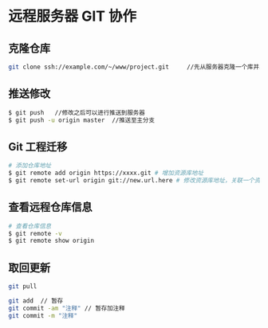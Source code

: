 # 远程服务器 GIT 协作

## 克隆仓库

```bash
git clone ssh://example.com/~/www/project.git     //先从服务器克隆一个库并上传
```

## 推送修改

```bash
$ git push   //修改之后可以进行推送到服务器
$ git push -u origin master  //推送至主分支
```

## Git 工程迁移

```bash
# 添加仓库地址
$ git remote add origin https://xxxx.git # 增加资源库地址
$ git remote set-url origin git://new.url.here # 修改资源库地址，关联一个资源库新地址
```

## 查看远程仓库信息

```sh
# 查看仓库信息
$ git remote -v
$ git remote show origin
```

## 取回更新

```bash
git pull
```

```bash
git add  // 暂存
git commit -am "注释" // 暂存加注释
git commit -m "注释"
```

## 
